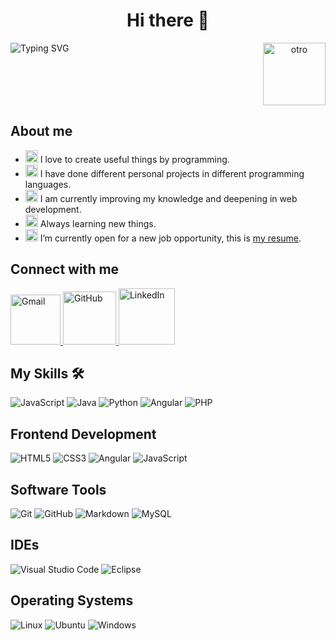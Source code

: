 
<h1  align="center">Hi there 👋</h1>

<div align="center">
  <img align="left" src="https://readme-typing-svg.demolab.com?font=Parkinsans&pause=1000&weight=500&color=0080ff&width=435&lines=WEB+Developer;loading+.+.+." alt="Typing SVG" />
  <img align="right" alt="otro" src="https://github.com/7oSkaaa/7oSkaaa/blob/main/Images/Right_Side.gif?raw=true" width="100px">
</div>

<br clear="both" />

## About me

- <img src="https://github.githubassets.com/images/icons/emoji/unicode/1f9d1-1f4bb.png?v8.png" width="20px" /> I love to create useful things by programming.
- <img src="https://github.githubassets.com/images/icons/emoji/unicode/1f4bb.png?v8.png" width="20px" /> I have done different personal projects in different programming languages.
- <img src="https://github.githubassets.com/images/icons/emoji/unicode/1f9d1-1f393.png?v8.png" width="20px" /> I am currently improving my knowledge and deepening in web development.
- <img src="https://github.githubassets.com/images/icons/emoji/unicode/1f913.png?v8.png" width="20px" /> Always learning new things.
- <img src="https://github.githubassets.com/images/icons/emoji/unicode/1f914.png?v8.png" width="20px" /> I’m currently open for a new job opportunity, this is [my resume](#).
  
## Connect with me

<div>
  <a href="mailto:bricenomigueles@gmail.com">
    <img src="https://img.shields.io/badge/gmail-%23EA4335.svg?style=plastic&logo=gmail&logoColor=white" alt="Gmail" width="80">
  </a>
  <a href="https://github.com/Miguel-Briceno">
    <img src="https://img.shields.io/badge/github-%23181717.svg?style=plastic&logo=github&logoColor=white" alt="GitHub" width="85">
  </a>
  <a href="https://linkedin.com/in/miguelangelbricenocaporal/">
    <img src="https://img.shields.io/badge/linkedin-%230A66C2.svg?style=plastic&logo=linkedin&logoColor=white" alt="LinkedIn" width="90">
  </a>
</div>

## My Skills 🛠️

![JavaScript](https://img.shields.io/badge/JavaScript-%23F7DF1E.svg?style=plastic&logo=javascript&logoColor=black)
![Java](https://img.shields.io/badge/Java-%23007396.svg?style=plastic&logo=java&logoColor=white)
![Python](https://img.shields.io/badge/Python-%2314354C.svg?style=plastic&logo=python&logoColor=white)
![Angular](https://img.shields.io/badge/Angular-%23DD0031.svg?style=plastic&logo=angular&logoColor=white)
![PHP](https://img.shields.io/badge/PHP-777BB4.svg?style=plastic&logo=php&logoColor=white)

## Frontend Development

![HTML5](https://img.shields.io/badge/HTML5-%23E34F26.svg?style=plastic&logo=html5&logoColor=white)
![CSS3](https://img.shields.io/badge/CSS-%231572B6.svg?style=plastic&logo=css3&logoColor=white)
![Angular](https://img.shields.io/badge/Angular-%23DD0031.svg?style=plastic&logo=angular&logoColor=white)
![JavaScript](https://img.shields.io/badge/JavaScript-%23F7DF1E.svg?style=plastic&logo=javascript&logoColor=black)

## Software Tools

![Git](https://img.shields.io/badge/Git-%23F05033.svg?style=plastic&logo=git&logoColor=white)
![GitHub](https://img.shields.io/badge/GitHub-%23181717.svg?style=plastic&logo=github&logoColor=white)
![Markdown](https://img.shields.io/badge/Markdown-000000.svg?style=plastic&logo=markdown&logoColor=white)
![MySQL](https://img.shields.io/badge/MySQL-%234479A1.svg?style=plastic&logo=mysql&logoColor=white)

## IDEs

![Visual Studio Code](https://img.shields.io/badge/Visual%20Studio%20Code-0078d7.svg?style=plastic&logo=visual-studio-code&logoColor=white)
![Eclipse](https://img.shields.io/badge/Eclipse-%232C2255.svg?style=plastic&logo=eclipse&logoColor=white)

## Operating Systems

![Linux](https://img.shields.io/badge/Linux-FCC624?style=plastic&logo=linux&logoColor=black)
![Ubuntu](https://img.shields.io/badge/Ubuntu-E95420?style=plastic&logo=ubuntu&logoColor=white)
![Windows](https://img.shields.io/badge/Windows-0078D6?style=plastic&logo=windows&logoColor=white)

